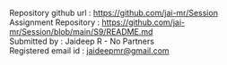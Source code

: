 Repository github url : https://github.com/jai-mr/Session</br>
Assignment Repository : https://github.com/jai-mr/Session/blob/main/S9/README.md</br>
Submitted by : Jaideep R - No Partners</br>
Registered email id : jaideepmr@gmail.com</br>
